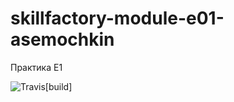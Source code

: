 # skillfactory-module-e01-asemochkin
Практика E1

![Travis][build-badge][build]

[build-badge]: https://travis-ci.org/aleksioprime/skillfactory-module-e01-asemochkin.svg?branch=main
